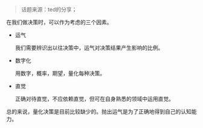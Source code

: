 > 话题来源：ted的分享；

在我们做决策时，可以作为考虑的三个因素。

- 运气
  
  我们需要辨识出以往决策中，运气对决策结果产生影响的比例。
  
- 数字化

  用数字，概率，期望，量化每种决策。

- 直觉

  正确对待直觉，不应依赖直觉，但可在自身熟悉的领域中运用直觉。

总的来说，量化决策是目前比较缺少的。抛出运气是为了正确地得到自己的认知能力。
